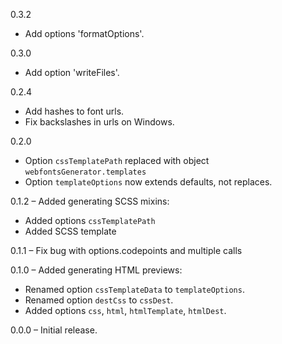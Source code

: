 0.3.2

* Add options 'formatOptions'.

0.3.0

* Add option 'writeFiles'.

0.2.4 

* Add hashes to font urls.
* Fix backslashes in urls on Windows.

0.2.0

* Option `cssTemplatePath` replaced with object `webfontsGenerator.templates`
* Option `templateOptions` now extends defaults, not replaces.

0.1.2 &ndash; Added generating SCSS mixins:

* Added options `cssTemplatePath`
* Added SCSS template

0.1.1 &ndash; Fix bug with options.codepoints and multiple calls

0.1.0 &ndash; Added generating HTML previews:

* Renamed option `cssTemplateData` to `templateOptions`.
* Renamed option `destCss` to `cssDest`.
* Added options `css`, `html`, `htmlTemplate`, `htmlDest`.

0.0.0 &ndash; Initial release.
